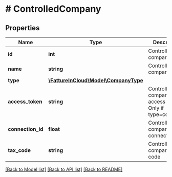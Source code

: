 # # ControlledCompany

## Properties

Name | Type | Description | Notes
------------ | ------------- | ------------- | -------------
**id** | **int** | Controlled company id | [optional]
**name** | **string** | Controlled company id | [optional]
**type** | [**\FattureInCloud\Model\CompanyType**](CompanyType.md) |  | [optional]
**access_token** | **string** | Controlled company access token Only if type&#x3D;company] | [optional]
**connection_id** | **float** | Controlled company connection id | [optional]
**tax_code** | **string** | Controlled company tax code | [optional]

[[Back to Model list]](../../README.md#models) [[Back to API list]](../../README.md#endpoints) [[Back to README]](../../README.md)
